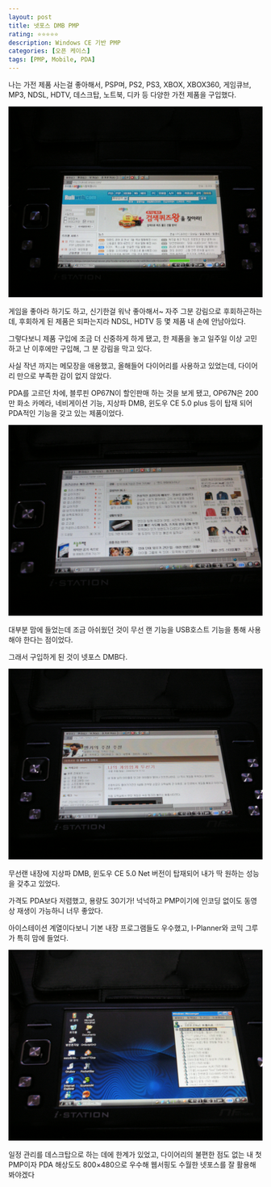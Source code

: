 ```yaml
---
layout: post
title: 넷포스 DMB PMP
rating: ⭐️⭐️⭐️⭐️⭐️
description: Windows CE 기반 PMP
categories: [오픈 케이스]
tags: [PMP, Mobile, PDA]
---
```


나는 가전 제품 사는걸 좋아해서, PSP며, PS2, PS3, XBOX, XBOX360, 게임큐브, MP3, NDSL, HDTV, 데스크탑, 노트북, 디카 등 다양한 가전 제품을 구입했다.

![넷포스](../../images/2008/netforce_01.jpg)

게임을 좋아라 하기도 하고, 신기한걸 워낙 좋아해서~ 자주 그분 강림으로 후회하곤하는데, 후회하게 된 제품은 되파는지라 NDSL, HDTV 등 몇 제품 내 손에 안남아있다.

그렇다보니 제품 구입에 조금 더 신중하게 하게 됐고, 한 제품을 놓고 일주일 이상 고민하고 난 이후에만 구입해, 그 분 강림을 막고 있다.

사실 작년 까지는 메모장을 애용했고, 올해들어 다이어리를 사용하고 있었는데, 다이어리 만으로 부족한 감이 없지 않았다.

PDA를 고르던 차에, 블루핀 OP67N이 할인판매 하는 것을 보게 됐고, OP67N은 200만 화소 카메라, 네비게이션 기능, 지상파 DMB, 윈도우 CE 5.0 plus 등이 탑재 되어 PDA적인 기능을 갖고 있는 제품이었다.

![넷포스](../../images/2008/netforce_02.jpg)

대부분 맘에 들었는데 조금 아쉬웠던 것이 무선 랜 기능을 USB호스트 기능을 통해 사용해야 한다는 점이었다.

그래서 구입하게 된 것이 넷포스 DMB다.

![넷포스](../../images/2008/netforce_03.jpg)

무선랜 내장에 지상파 DMB, 윈도우 CE 5.0 Net 버전이 탑재되어 내가 딱 원하는 성능을 갖추고 있었다.

가격도 PDA보다 저렴했고, 용량도 30기가! 넉넉하고 PMP이기에 인코딩 없이도 동영상 재생이 가능하니 너무 좋았다.

아이스테이션 계열이다보니 기본 내장 프로그램들도 우수했고, I-Planner와 코믹 그루가 특히 맘에 들었다.

![넷포스](../../images/2008/netforce_04.jpg)

일정 관리를 데스크탑으로 하는 데에 한계가 있었고, 다이어리의 불편한 점도 없는 내 첫 PMP이자 PDA 해상도도 800×480으로 우수해 웹서핑도 수월한 넷포스를 잘 활용해봐야겠다